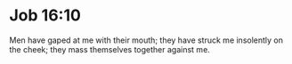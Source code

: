 # Job 16:10

Men have gaped at me with their mouth; they have struck me insolently on the cheek; they mass themselves together against me.
